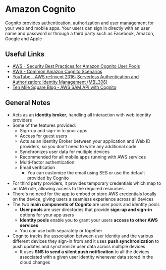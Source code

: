 # Amazon Cognito
Cognito provides authentication, authorization and user management for your web and mobile apps. Your users can sign in directly with an user name and password or through a third party such as Facebook, Amazon, Google and Apple

## Useful Links
- [AWS - Security Best Practices for Amazon Cognito User Pools](https://docs.aws.amazon.com/cognito/latest/developerguide/managing-security.html)
- [AWS - Common Amazon Cognito Scenarios](https://docs.aws.amazon.com/cognito/latest/developerguide/cognito-scenarios.html)
- [YouTube - AWS re:Invent 2016: Serverless Authentication and Authorization: Identity Management (MBL306)](https://www.youtube.com/watch?v=n4hsWVXCuVI)
- [Ten Mile Square Blog - AWS SAM API with Cognito](https://tenmilesquare.com/aws-sam-api-with-cognito/)

## General Notes
- Acts as an **identity broker**, handling all interaction with web identity providers
- Some of the features provided:
    - Sign-up and sign-in to your apps
    - Access for guest users
    - Acts as an Identity Broker between your application and Web ID providers, so you don't need to write any additional code
    - Synchronizes user data for multiple devices
    - Recommended for all mobile apps running with AWS services
    - Multi-factor authentication
    - Email verification
        - You can customize the email using SES or use the default provided by Cognito
- For third party providers, it provides temporary credentials which map to an IAM role, allowing access to the required resources
- There's no need for the app to embed or store AWS credentials locally on the device, giving users a seamless experience across all devices
- The two **main components of Cognito** are user pools and identity pools
    - **User pools** are user directories that provide **sign-up and sign-in** options for your app users
    - **Identity pools** enable you to grant your users **access to other AWS services**
    - You can use both separately or together
- Cognito tracks the association between user identity and the various different devices they sign-in from and it uses **push synchronization** to push updates and synchronize user data across multiple devices
    - It uses **SNS to send a silent push notification** to all the devices associated with a given user identity whenever data stored in the cloud changes
